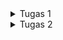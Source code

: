 <details>
<summary>Tugas 1</summary>

<h1>1. Apa perbedaan utama antara stateless dan stateful widget dalam konteks pengembangan aplikasi Flutter?</h1>
StatelessWidget dan StatefulWidget memiliki perbedaan utama dalam hal manajemen state atau kondisi dari widget tersebut:

a. Stateless Widget: 
- Stateless widget merupakan widget yang statis.
- Widget yang dibuat tidak dapat berubah sepanjang waktu.
- Konfigurasi yang dimuat didalamnya telah diinisiasi di awal.
- Stateless widget digunakan ketika menampilkan data yang tidak perlu adanya perubahan nilai.

b. Stateful Widget: 
- Stateful widget merupakan widget yang dinamis.
- Widget yang dibuat dapat diperbaharui kapanpun.
- Stateful widget dapat mengubah atau mengupdate tampilan, menambah widget lainnya, mengubah nilai variabel, icon, warna, dan lain-lain.

<h1>2. Sebutkan seluruh widget yang kamu gunakan untuk menyelesaikan tugas ini dan jelaskan fungsinya masing-masing.</h1>
Berikut adalah widget-widget yang saya gunakan:

- MyApp: Widget root dari aplikasi Flutter yang mengembalikan sebuah MaterialApp yang menyediakan fitur-fitur dasar dari Material Design, seperti tema, navigasi, dan gesture.
- MyHomePage: Widget halaman utama dari aplikasi yang mengembalikan sebuah Scaffold yang menyediakan struktur layout dasar untuk aplikasi, seperti app bar, body, dan floating action button.
- SingleChildScrollView: Widget yang menyediakan kemampuan untuk melakukan scroll pada konten yang melebihi ukuran layar.
- Column: Widget yang menampilkan widget-widget lainnya secara vertikal. Widget ini digunakan untuk menampilkan judul dan grid layout.
- Padding: Widget yang memberikan jarak antara widget dengan widget lainnya. Widget ini digunakan untuk memberikan jarak antara tepi layar dengan konten dan antara judul dengan grid layout.
- Text: Widget yang menampilkan teks dengan atribut seperti alignment, style, dan font. Widget ini digunakan untuk menampilkan judul.
- GridView.count: Widget yang menampilkan widget-widget lainnya dalam bentuk grid dengan jumlah kolom yang ditentukan. Widget ini digunakan untuk menampilkan tiga tombol sederhana dengan ikon dan teks.
- ShopCard: Widget yang menampilkan sebuah Material dengan InkWell dan Container. Widget ini digunakan untuk menampilkan setiap item pada grid layout dengan warna, ikon, dan teks yang sesuai.
- Material: Widget yang memberikan efek visual Material Design pada widget lainnya, seperti elevasi, warna, dan bentuk. Widget ini digunakan untuk memberikan warna pada setiap item pada grid layout.
- InkWell: Widget yang memberikan efek visual dan gesture pada widget lainnya, seperti splash dan highlight untuk memberikan respons ketika setiap item pada grid layout ditekan.
- Container: Widget yang menyediakan berbagai kemampuan untuk mengatur widget lainnya, seperti padding, alignment, dan decoration. Widget ini digunakan untuk menampilkan ikon dan teks pada setiap item pada grid layout.
- Center: Widget yang menempatkan widget lainnya di tengah-tengah. Widget ini digunakan untuk menempatkan Column yang berisi ikon dan teks pada setiap item pada grid layout.
- Icon: Widget yang menampilkan ikon dengan berbagai atribut, seperti warna, ukuran, dan jenis. Widget ini digunakan untuk menampilkan ikon pada setiap item pada grid layout.

<h1>3. Jelaskan bagaimana cara kamu mengimplementasikan checklist di atas secara step-by-step (bukan hanya sekadar mengikuti tutorial)</h1>

- Membuat direktori traveliomob untuk menyimpan proyek flutter yang akan saya buat. Setelah itu mengenerate proyek flutter baru dengan nama traveliomob dengan command flutter create traveliomob

- Membuat file baru bernama menu.dart pada traveliomob/lib dan melakukan import package import 'package:flutter/material.dart';

- Dari file main.dart, pindahkan class MyHomePage dan class _MyHomePageState ke file menu.dart. Lalu pada file menu.dart saya melakukan import import 'package:traveliomob/menu.dart';

- Setelah itu pada menu.dart saya mengubah sifat widget halaman dari stateful menjadi stateless dan menambahkan widget-widget seperti teks dan card sebagai berikut:
```dart
import 'package:flutter/material.dart';

class MyHomePage extends StatelessWidget {
    MyHomePage({Key? key}) : super(key: key);

    final List<ShopItem> items = [
        ShopItem("Lihat Item", Icons.checklist, Colors.cyan),
        ShopItem("Tambah Item", Icons.add_shopping_cart, Colors.blueGrey),
        ShopItem("Logout", Icons.logout, Colors.cyan),
    ];

    @override
    Widget build(BuildContext context) {
        return Scaffold(
          appBar: AppBar(
            title: const Text(
              'Traveliomob',
            ),
          ),
          body: SingleChildScrollView(
            // Widget wrapper yang dapat discroll
            child: Padding(
              padding: const EdgeInsets.all(10.0), // Set padding dari halaman
              child: Column(
                // Widget untuk menampilkan children secara vertikal
                children: <Widget>[
                  const Padding(
                    padding: EdgeInsets.only(top: 10.0, bottom: 10.0),
                    // Widget Text untuk menampilkan tulisan dengan alignment center dan style yang sesuai
                    child: Text(
                      'Traveliomob', // Text yang menandakan toko
                      textAlign: TextAlign.center,
                      style: TextStyle(
                        fontSize: 30,
                        fontWeight: FontWeight.bold,
                      ),
                    ),
                  ),
                  // Grid layout
                  GridView.count(
                    // Container pada card kita.
                    primary: true,
                    padding: const EdgeInsets.all(20),
                    crossAxisSpacing: 10,
                    mainAxisSpacing: 10,
                    crossAxisCount: 3,
                    shrinkWrap: true,
                    children: items.map((ShopItem item) {
                      // Iterasi untuk setiap item
                      return ShopCard(item);
                    }).toList(),
                  ),
                ],
              ),
            ),
          ),
        );
    }
}

class ShopItem {
  final String name;
  final IconData icon;
  final Color color;
  ShopItem(this.name, this.icon, this.color);
}

class ShopCard extends StatelessWidget {
  final ShopItem item;

  const ShopCard(this.item, {super.key}); // Constructor

  @override
  Widget build(BuildContext context) {
    return Material(
      color: item.color,
      child: InkWell(
        // Area responsive terhadap sentuhan
        onTap: () {
          // Memunculkan SnackBar ketika diklik
          ScaffoldMessenger.of(context)
            ..hideCurrentSnackBar()
            ..showSnackBar(SnackBar(
                content: Text("Kamu telah menekan tombol ${item.name}!")));
        },
        child: Container(
          // Container untuk menyimpan Icon dan Text
          padding: const EdgeInsets.all(8),
          child: Center(
            child: Column(
              mainAxisAlignment: MainAxisAlignment.center,
              children: [
                Icon(
                  item.icon,
                  color: Colors.white,
                  size: 30.0,
                ),
                const Padding(padding: EdgeInsets.all(3)),
                Text(
                  item.name,
                  textAlign: TextAlign.center,
                  style: const TextStyle(color: Colors.white),
                ),
              ],
            ),
          ),
        ),
      ),
    );
  }
}
```

<h1>BONUS</h1>
Implementasi warna untuk tiap tombol

[![message-Image-1699409851069.jpg](https://i.ibb.co/hDbP8Zk/message-Image-1699409851069.jpg)](https://ibb.co/MMrYNGb)

</details>

<details>
<summary>Tugas 2</summary>
<h1>1. Jelaskan perbedaan antara Navigator.push() dan Navigator.pushReplacement(), disertai dengan contoh mengenai penggunaan kedua metode tersebut yang tepat!</h1>

Navigator.push() dan Navigator.pushReplacement() adalah  metode dalam Flutter untuk navigasi antar halaman (route) di aplikasi. Perbedaannya adalah:

- Navigator.push(): untuk menavigasi ke halaman baru tanpa menggantikan halaman saat ini di tumpukan navigasi. Ketika pengguna menekan tombol kembali, aplikasi akan kembali ke halaman sebelumnya. Navigator.push() berfungsi ketika ingin menunjukkan halaman tambahan. 

- Navigator.pushReplacement(): untuk menavigasi ke halaman baru dan menggantikan halaman saat ini. Jadi, halaman saat ini akan dihapus dari tumpukan navigasi. Ketika pengguna menekan tombol kembali, aplikasi tidak akan kembali ke halaman sebelumnya, tetapi ke halaman sebelum halaman tersebut. 

Misalnya, kalau memiliki tiga halaman (X, Y, dan Z). Kita ada di halaman X dan menggunakan Navigator.push() untuk menuju halaman Y, lalu dengan Navigator.pushReplacement() menuju Z. Kalau tekan tombol kembali, kita akan kembali ke halaman X, bukan halaman Y, karena halaman Y telah digantikan oleh halaman Z.

<h1>2. Jelaskan masing-masing layout widget pada Flutter dan konteks penggunaannya masing-masing!</h1>

Flutter menyediakan berbagai widget layout untuk mengatur tata letak interface pengguna. Contohnya:

- Container: menggabungkan penempatan dan widget lain dalam satu kotak.
- Row dan Column: menyusun widget atau komponen-komponen UI, baik secara horizontal (Row) maupun vertikal (Column).
- ListView: Widget scrolling yang paling umum digunakan. Menampilkan elemen yang dapat di-scroll.
- Stack: menumpuk beberapa elemen satu sama lain.
- GridView: mengimplementasikan komponen daftar grid. 
- Padding: Widget yang memberikan padding pada elemennya.
- Expanded: Widget yang memperluas elemen Row, Column, atau Flex.

<h1>3. Sebutkan apa saja elemen input pada form yang kamu pakai pada tugas kali ini dan jelaskan mengapa kamu menggunakan elemen input tersebut!</h1>

Ada dua elemen input pada form, yaitu:

- TextFormField: untuk input teks. Elemen ini digunakan untuk memasukkan "Nama Produk" dan "Amount". TextFormField di sini dilengkapi dengan validator untuk memastikan bahwa field tidak boleh kosong dan untuk field "Amount", nilai yang dimasukkan harus angka. TextFormField digunakan karena aplikasi membutuhkan input berupa teks dari pengguna

- ElevatedButton: sebagai tombol submit. Ketika tombol ini ditekan, maka akan memeriksa apakah semua field telah diisi dengan benar melalui _formKey.currentState!.validate(). Jika validasi berhasil, maka akan menampilkan dialog bahwa produk berhasil tersimpan. ElevatedButton digunakan untuk melakukan aksi (dalam hal ini, validasi dan penyimpanan data) ketika ditekan.

<h1>4. Bagaimana penerapan clean architecture pada aplikasi Flutter?</h1>

Clean Architecture pada aplikasi Flutter adalah pola arsitektur yang membantu dalam menyusun kode yang terstruktur. Berikut langkah untuk menerapkannya:

- Membuat lapisan domain sebagai inti dari aplikasi yang berisi logika bisnis dan model data.
- Menerapkan lapisan aplikasi yang mengimplementasikan kasus penggunaan aplikasi dan menjembatani lapisan infrastruktur dan presentasi.
- Mengatur lapisan infrastruktur yang berurusan dengan interaksi dengan dunia luar termasuk database, server web, interface pengguna.
- Membuat lapisan presentasi yang berisi kode yang merender interface pengguna di mana permintaan dibuat dan respons dikembalikan.

<h1>5. Jelaskan bagaimana cara kamu mengimplementasikan checklist di atas secara step-by-step! (bukan hanya sekadar mengikuti tutorial)</h1>

a. Menambah drawer menu dengan membuat berkas baru bernama left_drawer.dart dalam direktori widgets, lalu tambahkan kode untuk membuat drawer menu dengan navigasi ke halaman-halaman tertentu, seperti MyHomePage dan ShopFormPage.

```dart
//Implement this library.
import 'package:flutter/material.dart';
import 'package:traveliomob/screens/menu.dart';

//Impor halaman ShopFormPage jika sudah dibuat
import 'package:traveliomob/screens/shoplist_form.dart';

class LeftDrawer extends StatelessWidget {
  const LeftDrawer({super.key});

  @override
  Widget build(BuildContext context) {
    return Drawer(
      child: ListView(
        children: [
          const DrawerHeader(
            //Bagian drawer header
            decoration: BoxDecoration(
              color: Colors.indigo,
            ),
            child: Column(
              children: [
                Text(
                  'Travelio Mobile',
                  textAlign: TextAlign.center,
                  style: TextStyle(
                    fontSize: 30,
                    fontWeight: FontWeight.bold,
                    color: Colors.white,
                  ),
                ),
                Padding(padding: EdgeInsets.all(10)),
                Text("Catat seluruh keperluan belanjamu di sini!",
                    //Tambahkan gaya teks dengan center alignment, font ukuran 15, warna putih, dan weight biasa
                    textAlign: TextAlign.center,
                    style: TextStyle(
                      fontSize: 15,
                      color: Colors.white,
                      fontWeight: FontWeight.normal,
                    ),
                ),
              ],
            ),
          ),
          //Bagian routing
          ListTile(
            leading: const Icon(Icons.home_outlined),
            title: const Text('Halaman Utama'),
            // Bagian redirection ke MyHomePage
            onTap: () {
              Navigator.pushReplacement(
                  context,
                  MaterialPageRoute(
                    builder: (context) => MyHomePage(),
                  ));
            },
          ),
          ListTile(
            leading: const Icon(Icons.add_shopping_cart),
            title: const Text('Tambah Produk'),
            // Bagian redirection ke ShopFormPage
            onTap: () {
              /*
              Buatlah routing ke ShopFormPage di sini,
              setelah halaman ShopFormPage sudah dibuat.
              */
              Navigator.pushReplacement(
                context,
                MaterialPageRoute(
                  builder: (context) => ShopFormPage(),
                )
              );
            },
          ),
        ],
      ),
    );
  }
}
```

b. Menambah Form dan Elemen Input dengan membuat berkas baru bernama shoplist_form.dart, lalu tambahkan variabel _formKey sebagai GlobalKey untuk mengelola state form, implementasikan TextFormField untuk menerima input nama produk, jumlah, dan deskripsi. Lalu gunakan Padding dan Column untuk mengatur tata letak elemen.

```dart
import 'package:flutter/material.dart';
// Impor drawer yang sudah dibuat sebelumnya
import 'package:traveliomob/widgets/left_drawer.dart';

class ShopFormPage extends StatefulWidget {
  const ShopFormPage({super.key});

  @override
  State<ShopFormPage> createState() => _ShopFormPageState();
}

class _ShopFormPageState extends State<ShopFormPage> {
  final _formKey = GlobalKey<FormState>();
  String _name = "";
  int _price = 0;
  String _description = "";

  @override
  Widget build(BuildContext context) {
    return Scaffold(
      appBar: AppBar(
        title: const Center(
          child: Text(
            'Form Tambah Produk',
          ),
        ),
        backgroundColor: Colors.indigo,
        foregroundColor: Colors.white,
      ),
      //Tambahkan drawer yang sudah dibuat di sini
      drawer: const LeftDrawer(),
      body: Form(
        key: _formKey,
        child: SingleChildScrollView(
          child: Column(
            crossAxisAlignment: CrossAxisAlignment.start,
            children: [
              Padding(
                padding: const EdgeInsets.all(8.0),
                child: TextFormField(
                  decoration: InputDecoration(
                    hintText: "Nama Produk",
                    labelText: "Nama Produk",
                    border: OutlineInputBorder(
                      borderRadius: BorderRadius.circular(5.0),
                    ),
                  ),
                  onChanged: (String? value) {
                    setState(() {
                      _name = value!;
                    });
                  },
                  validator: (String? value) {
                    if (value == null || value.isEmpty) {
                      return "Nama tidak boleh kosong!";
                    }
                    return null;
                  },
                ),
              ),
              Padding(
                padding: const EdgeInsets.all(8.0),
                child: TextFormField(
                  decoration: InputDecoration(
                    hintText: "Harga",
                    labelText: "Harga",
                    border: OutlineInputBorder(
                      borderRadius: BorderRadius.circular(5.0),
                    ),
                  ),
                  // OK TODO: Tambahkan variabel yang sesuai
                  onChanged: (String? value) {
                    setState(() {
                      _price = int.parse(value!);
                    });
                  },
                  validator: (String? value) {
                    if (value == null || value.isEmpty) {
                      return "Harga tidak boleh kosong!";
                    }
                    if (int.tryParse(value) == null) {
                      return "Harga harus berupa angka!";
                    }
                    return null;
                  },
                ),
              ),
              Padding(
                padding: const EdgeInsets.all(8.0),
                child: TextFormField(
                  decoration: InputDecoration(
                    hintText: "Deskripsi",
                    labelText: "Deskripsi",
                    border: OutlineInputBorder(
                      borderRadius: BorderRadius.circular(5.0),
                    ),
                  ),
                  onChanged: (String? value) {
                    setState(() {
                      // OK TODO: Tambahkan variabel yang sesuai
                      _description = value!;
                    });
                  },
                  validator: (String? value) {
                    if (value == null || value.isEmpty) {
                      return "Deskripsi tidak boleh kosong!";
                    }
                    return null;
                  },
                ),
              ),
              Align(
                alignment: Alignment.bottomCenter,
                child: Padding(
                  padding: const EdgeInsets.all(8.0),
                  child: ElevatedButton(
                    style: ButtonStyle(
                      backgroundColor:
                          MaterialStateProperty.all(Colors.indigo),
                    ),
                    onPressed: () {
                      if (_formKey.currentState!.validate()) {
                        showDialog(
                          context: context,
                          builder: (context) {
                            return AlertDialog(
                              title: const Text('Produk berhasil tersimpan'),
                              content: SingleChildScrollView(
                                child: Column(
                                  crossAxisAlignment:
                                      CrossAxisAlignment.start,
                                  children: [
                                    Text('Nama: $_name'),
                                    // OK TODO: Munculkan value-value lainnya
                                    Text('Harga: $_price'),
                                    Text('Deskripsi: $_description'),
                                  ],
                                ),
                              ),
                              actions: [
                                TextButton(
                                  child: const Text('OK'),
                                  onPressed: () {
                                    Navigator.pop(context);
                                  },
                                ),
                              ],
                            );
                          },
                        );
                        _formKey.currentState!.reset();
                      }

                    },
                    child: const Text(
                      "Save",
                      style: TextStyle(color: Colors.white),
                    ),
                  ),
                ),
              ),
            ]
          ),  
        ),
      ),
    );
  }
}
```

c. Memunculkan data dengan showDialog() untuk menampilkan AlertDialog ketika tombol "Save" ditekan.

```dart
 if (_formKey.currentState!.validate()) {
                        showDialog(
                          context: context,
                          builder: (context) {
                            return AlertDialog(
                              title: const Text('Produk berhasil tersimpan'),
                              content: SingleChildScrollView(
                                child: Column(
                                  crossAxisAlignment:
                                      CrossAxisAlignment.start,
                                  children: [
                                    Text('Nama: $_name'),
                                    
                                    Text('Harga: $_price'),
                                    Text('Deskripsi: $_description'),
                                  ],
                                ),
                              ),
                              actions: [
                                TextButton(
                                  child: const Text('OK'),
                                  onPressed: () {
                                    Navigator.pop(context);
                                  },
                                ),
                              ],
                            );
                          },
                        );
                        _formKey.currentState!.reset();
                      }
```

d. Menambah fitur navigasi (Navigator.push()) pada widget ShopItem di berkas menu.dart. Sesuaikan navigasi ke halaman ShopFormPage.

```dart
class ShopCard extends StatelessWidget {
  final ShopItem item;

  const ShopCard(this.item, {super.key}); // Constructor

  @override
  Widget build(BuildContext context) {
    return Material(
      color: item.color,
      child: InkWell(
        // Area responsive terhadap sentuhan
        onTap: () {
          // Memunculkan SnackBar ketika diklik
          ScaffoldMessenger.of(context)
            ..hideCurrentSnackBar()
            ..showSnackBar(SnackBar(
                content: Text("Kamu telah menekan tombol ${item.name}!")));

          // Navigate ke route yang sesuai (tergantung jenis tombol)
          if (item.name == "Tambah Item") {
            //Gunakan Navigator.push untuk melakukan navigasi ke MaterialPageRoute yang mencakup ShopFormPage.
            Navigator.push(
              context,
              MaterialPageRoute(builder: (context) => ShopFormPage()),
            );
          }
        },
        child: Container(
          // Container untuk menyimpan Icon dan Text
          padding: const EdgeInsets.all(8),
          child: Center(
            child: Column(
              mainAxisAlignment: MainAxisAlignment.center,
              children: [
                Icon(
                  item.icon,
                  color: Colors.white,
                  size: 30.0,
                ),
                const Padding(padding: EdgeInsets.all(3)),
                Text(
                  item.name,
                  textAlign: TextAlign.center,
                  style: const TextStyle(color: Colors.white),
                ),
              ],
            ),
          ),
        ),
      ),
    );
  }
}
```
</details>
